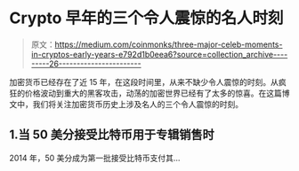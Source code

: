 # Crypto 早年的三个令人震惊的名人时刻

> 原文：<https://medium.com/coinmonks/three-major-celeb-moments-in-cryptos-early-years-e792d1b0eea6?source=collection_archive---------26----------------------->

加密货币已经存在了近 15 年，在这段时间里，从来不缺少令人震惊的时刻。从疯狂的价格波动到重大的黑客攻击，动荡的加密世界已经有了太多的惊喜。在这篇博文中，我们将关注加密货币历史上涉及名人的三个令人震惊的时刻。

## 1.当 50 美分接受比特币用于专辑销售时

2014 年，50 美分成为第一批接受比特币支付其…